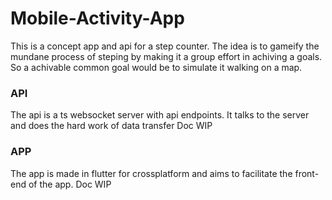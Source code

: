 # Mobile-Activity-App
This is a concept app and api for a step counter.
The idea is to gameify the mundane process of steping by making it a group effort in achiving a goals.
So a achivable common goal would be to simulate it walking on a map.

### API
The api is a ts websocket server with api endpoints. It talks to the server and does the hard work of data transfer
Doc WIP

### APP
The app is made in flutter for crossplatform and aims to facilitate the front-end of the app.
Doc WIP
